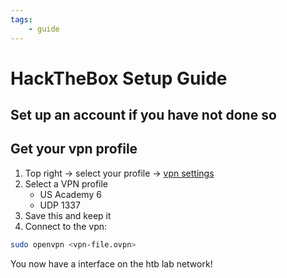 ```yaml
---
tags:
    - guide
---
```


# HackTheBox Setup Guide

## Set up an account if you have not done so

## Get your vpn profile

1. Top right -> select your profile -> [vpn settings](https://academy.hackthebox.com/vpn)
1. Select a VPN profile
    - US Academy 6
    - UDP 1337
1. Save this and keep it
1. Connect to the vpn:

```sh
sudo openvpn <vpn-file.ovpn>
```

You now have a interface on the htb lab network!


